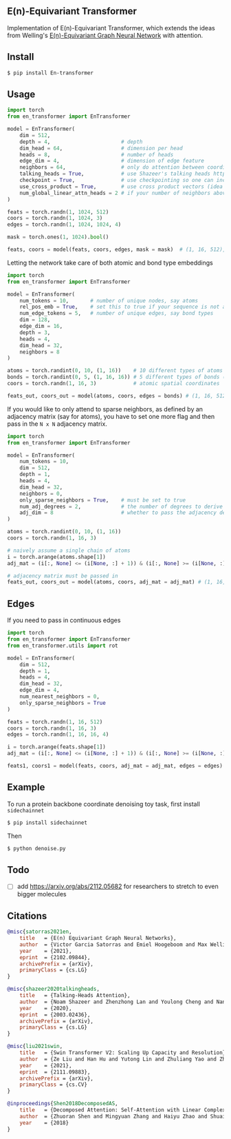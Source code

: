 ## E(n)-Equivariant Transformer

Implementation of E(n)-Equivariant Transformer, which extends the ideas from Welling's <a href="https://github.com/lucidrains/egnn-pytorch">E(n)-Equivariant Graph Neural Network</a> with attention.

## Install

```bash
$ pip install En-transformer
```

## Usage

```python
import torch
from en_transformer import EnTransformer

model = EnTransformer(
    dim = 512,
    depth = 4,                       # depth
    dim_head = 64,                   # dimension per head
    heads = 8,                       # number of heads
    edge_dim = 4,                    # dimension of edge feature
    neighbors = 64,                  # only do attention between coordinates N nearest neighbors - set to 0 to turn off
    talking_heads = True,            # use Shazeer's talking heads https://arxiv.org/abs/2003.02436
    checkpoint = True,               # use checkpointing so one can increase depth at little memory cost (and increase neighbors attended to)
    use_cross_product = True,        # use cross product vectors (idea by @MattMcPartlon)
    num_global_linear_attn_heads = 2 # if your number of neighbors above is low, you can assign a certain number of attention heads to weakly attend globally to all other nodes through linear attention (https://arxiv.org/abs/1812.01243)
)

feats = torch.randn(1, 1024, 512)
coors = torch.randn(1, 1024, 3)
edges = torch.randn(1, 1024, 1024, 4)

mask = torch.ones(1, 1024).bool()

feats, coors = model(feats, coors, edges, mask = mask)  # (1, 16, 512), (1, 16, 3)
```

Letting the network take care of both atomic and bond type embeddings

```python
import torch
from en_transformer import EnTransformer

model = EnTransformer(
    num_tokens = 10,       # number of unique nodes, say atoms
    rel_pos_emb = True,    # set this to true if your sequence is not an unordered set. it will accelerate convergence
    num_edge_tokens = 5,   # number of unique edges, say bond types
    dim = 128,
    edge_dim = 16,
    depth = 3,
    heads = 4,
    dim_head = 32,
    neighbors = 8
)

atoms = torch.randint(0, 10, (1, 16))    # 10 different types of atoms
bonds = torch.randint(0, 5, (1, 16, 16)) # 5 different types of bonds (n x n)
coors = torch.randn(1, 16, 3)            # atomic spatial coordinates

feats_out, coors_out = model(atoms, coors, edges = bonds) # (1, 16, 512), (1, 16, 3)
```

If you would like to only attend to sparse neighbors, as defined by an adjacency matrix (say for atoms), you have to set one more flag and then pass in the `N x N` adjacency matrix.

```python
import torch
from en_transformer import EnTransformer

model = EnTransformer(
    num_tokens = 10,
    dim = 512,
    depth = 1,
    heads = 4,
    dim_head = 32,
    neighbors = 0,
    only_sparse_neighbors = True,    # must be set to true
    num_adj_degrees = 2,             # the number of degrees to derive from 1st degree neighbors passed in
    adj_dim = 8                      # whether to pass the adjacency degree information as an edge embedding
)

atoms = torch.randint(0, 10, (1, 16))
coors = torch.randn(1, 16, 3)

# naively assume a single chain of atoms
i = torch.arange(atoms.shape[1])
adj_mat = (i[:, None] <= (i[None, :] + 1)) & (i[:, None] >= (i[None, :] - 1))

# adjacency matrix must be passed in
feats_out, coors_out = model(atoms, coors, adj_mat = adj_mat) # (1, 16, 512), (1, 16, 3)
```

## Edges

If you need to pass in continuous edges

```python
import torch
from en_transformer import EnTransformer
from en_transformer.utils import rot

model = EnTransformer(
    dim = 512,
    depth = 1,
    heads = 4,
    dim_head = 32,
    edge_dim = 4,
    num_nearest_neighbors = 0,
    only_sparse_neighbors = True
)

feats = torch.randn(1, 16, 512)
coors = torch.randn(1, 16, 3)
edges = torch.randn(1, 16, 16, 4)

i = torch.arange(feats.shape[1])
adj_mat = (i[:, None] <= (i[None, :] + 1)) & (i[:, None] >= (i[None, :] - 1))

feats1, coors1 = model(feats, coors, adj_mat = adj_mat, edges = edges)
```

## Example

To run a protein backbone coordinate denoising toy task, first install `sidechainnet`

```bash
$ pip install sidechainnet
```

Then

```bash
$ python denoise.py
```

## Todo

- [ ] add https://arxiv.org/abs/2112.05682 for researchers to stretch to even bigger molecules

## Citations

```bibtex
@misc{satorras2021en,
    title 	= {E(n) Equivariant Graph Neural Networks}, 
    author 	= {Victor Garcia Satorras and Emiel Hoogeboom and Max Welling},
    year 	= {2021},
    eprint 	= {2102.09844},
    archivePrefix = {arXiv},
    primaryClass = {cs.LG}
}
```

```bibtex
@misc{shazeer2020talkingheads,
    title   = {Talking-Heads Attention}, 
    author  = {Noam Shazeer and Zhenzhong Lan and Youlong Cheng and Nan Ding and Le Hou},
    year    = {2020},
    eprint  = {2003.02436},
    archivePrefix = {arXiv},
    primaryClass = {cs.LG}
}
```

```bibtex
@misc{liu2021swin,
    title   = {Swin Transformer V2: Scaling Up Capacity and Resolution},
    author  = {Ze Liu and Han Hu and Yutong Lin and Zhuliang Yao and Zhenda Xie and Yixuan Wei and Jia Ning and Yue Cao and Zheng Zhang and Li Dong and Furu Wei and Baining Guo},
    year    = {2021},
    eprint  = {2111.09883},
    archivePrefix = {arXiv},
    primaryClass = {cs.CV}
}
```

```bibtex
@inproceedings{Shen2018DecomposedAS,
    title   = {Decomposed Attention: Self-Attention with Linear Complexities},
    author  = {Zhuoran Shen and Mingyuan Zhang and Haiyu Zhao and Shuai Yi and Hongsheng Li},
    year    = {2018}
}
```
